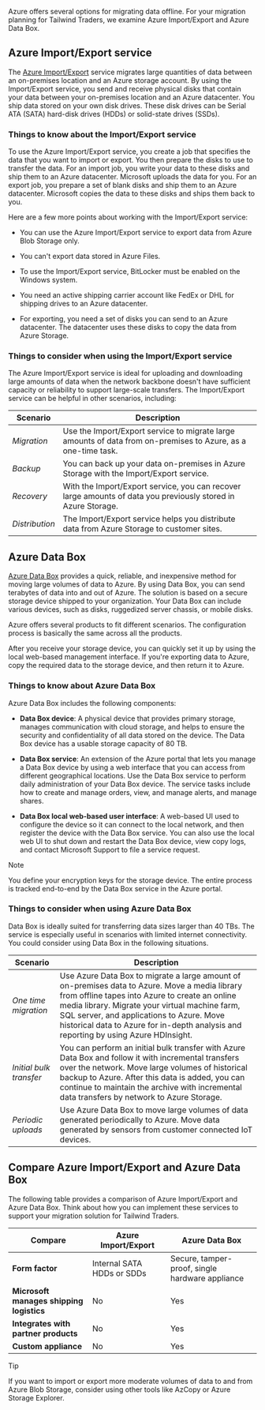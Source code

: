 Azure offers several options for migrating data offline. For your migration planning for Tailwind Traders, we examine Azure Import/Export and Azure Data Box.

## Azure Import/Export service

The [Azure Import/Export](/azure/import-export/storage-import-export-service) service migrates large quantities of data between an on-premises location and an Azure storage account. By using the Import/Export service, you send and receive physical disks that contain your data between your on-premises location and an Azure datacenter. You ship data stored on your own disk drives. These disk drives can be Serial ATA (SATA) hard-disk drives (HDDs) or solid-state drives (SSDs).

### Things to know about the Import/Export service

To use the Azure Import/Export service, you create a job that specifies the data that you want to import or export. You then prepare the disks to use to transfer the data. For an import job, you write your data to these disks and ship them to an Azure datacenter. Microsoft uploads the data for you. For an export job, you prepare a set of blank disks and ship them to an Azure datacenter. Microsoft copies the data to these disks and ships them back to you.

Here are a few more points about working with the Import/Export service:

- You can use the Azure Import/Export service to export data from Azure Blob Storage only.

- You can't export data stored in Azure Files.

- To use the Import/Export service, BitLocker must be enabled on the Windows system.

- You need an active shipping carrier account like FedEx or DHL for shipping drives to an Azure datacenter.

- For exporting, you need a set of disks you can send to an Azure datacenter. The datacenter uses these disks to copy the data from Azure Storage.

### Things to consider when using the Import/Export service
 
The Azure Import/Export service is ideal for uploading and downloading large amounts of data when the network backbone doesn't have sufficient capacity or reliability to support large-scale transfers. The Import/Export service can be helpful in other scenarios, including:

| Scenario | Description |
| --- | --- |
| _Migration_ | Use the Import/Export service to migrate large amounts of data from on-premises to Azure, as a one-time task. |
| _Backup_ | You can back up your data on-premises in Azure Storage with the Import/Export service. |
| _Recovery_ | With the Import/Export service, you can recover large amounts of data you previously stored in Azure Storage. |
| _Distribution_ | The Import/Export service helps you distribute data from Azure Storage to customer sites. |

## Azure Data Box

[Azure Data Box](/azure/databox/) provides a quick, reliable, and inexpensive method for moving large volumes of data to Azure. By using Data Box, you can send terabytes of data into and out of Azure. The solution is based on a secure storage device shipped to your organization. Your Data Box can include various devices, such as disks, ruggedized server chassis, or mobile disks. 

Azure offers several products to fit different scenarios. The configuration process is basically the same across all the products. 

After you receive your storage device, you can quickly set it up by using the local web-based management interface. If you're exporting data to Azure, copy the required data to the storage device, and then return it to Azure.

### Things to know about Azure Data Box

Azure Data Box includes the following components:

- **Data Box device**: A physical device that provides primary storage, manages communication with cloud storage, and helps to ensure the security and confidentiality of all data stored on the device. The Data Box device has a usable storage capacity of 80 TB.

- **Data Box service**: An extension of the Azure portal that lets you manage a Data Box device by using a web interface that you can access from different geographical locations. Use the Data Box service to perform daily administration of your Data Box device. The service tasks include how to create and manage orders, view, and manage alerts, and manage shares.

- **Data Box local web-based user interface**: A web-based UI used to configure the device so it can connect to the local network, and then register the device with the Data Box service. You can also use the local web UI to shut down and restart the Data Box device, view copy logs, and contact Microsoft Support to file a service request.

> [!NOTE]
> You define your encryption keys for the storage device. The entire process is tracked end-to-end by the Data Box service in the Azure portal. 

### Things to consider when using Azure Data Box

Data Box is ideally suited for transferring data sizes larger than 40 TBs. The service is especially useful in scenarios with limited internet connectivity. You could consider using Data Box in the following situations.

| Scenario | Description |
| --- | --- |
| _One time migration_ | Use Azure Data Box to migrate a large amount of on-premises data to Azure. Move a media library from offline tapes into Azure to create an online media library. Migrate your virtual machine farm, SQL server, and applications to Azure. Move historical data to Azure for in-depth analysis and reporting by using Azure HDInsight. |
| _Initial bulk transfer_ | You can perform an initial bulk transfer with Azure Data Box and follow it with incremental transfers over the network. Move large volumes of historical backup to Azure. After this data is added, you can continue to maintain the archive with incremental data transfers by network to Azure Storage. |
| _Periodic uploads_ | Use Azure Data Box to move large volumes of data generated periodically to Azure. Move data generated by sensors from customer connected IoT devices. |

## Compare Azure Import/Export and Azure Data Box

The following table provides a comparison of Azure Import/Export and Azure Data Box. Think about how you can implement these services to support your migration solution for Tailwind Traders.

| Compare | Azure Import/Export | Azure Data Box |
| --- | --- | --- |
| **Form factor** | Internal SATA HDDs or SDDs | Secure, tamper-proof, single hardware appliance |
| **Microsoft manages shipping logistics** | No | Yes |
| **Integrates with partner products** | No | Yes |
| **Custom appliance** | No | Yes |

> [!Tip]
> If you want to import or export more moderate volumes of data to and from Azure Blob Storage, consider using other tools like AzCopy or Azure Storage Explorer.
